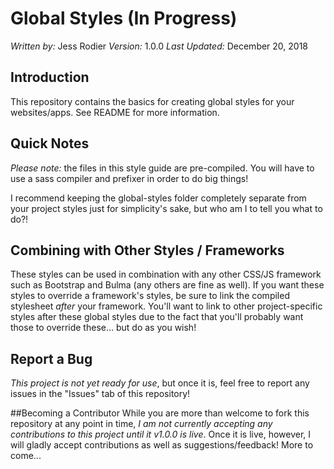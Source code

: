# Global Styles (In Progress)
*Written by:* Jess Rodier
*Version:* 1.0.0
*Last Updated:* December 20, 2018

## Introduction
This repository contains the basics for creating global styles for your websites/apps. See README for more information.

## Quick Notes
*Please note:* the files in this style guide are pre-compiled. You will have to use a sass compiler and prefixer in order to do big things!

I recommend keeping the global-styles folder completely separate from your project styles just for simplicity's sake, but who am I to tell you what to do?!

## Combining with Other Styles / Frameworks
These styles can be used in combination with any other CSS/JS framework such as Bootstrap and Bulma (any others are fine as well). If you want these styles to override a framework's styles, be sure to link the compiled stylesheet _after_ your framework. You'll want to link to other project-specific styles after these global styles due to the fact that you'll probably want those to override these... but do as you wish!

## Report a Bug
*This project is not yet ready for use*, but once it is, feel free to report any issues in the "Issues" tab of this repository!

##Becoming a Contributor
While you are more than welcome to fork this repository at any point in time, *I am not currently accepting any contributions to this project until it v1.0.0 is live*. Once it is live, however, I will gladly accept contributions as well as suggestions/feedback! More to come...

